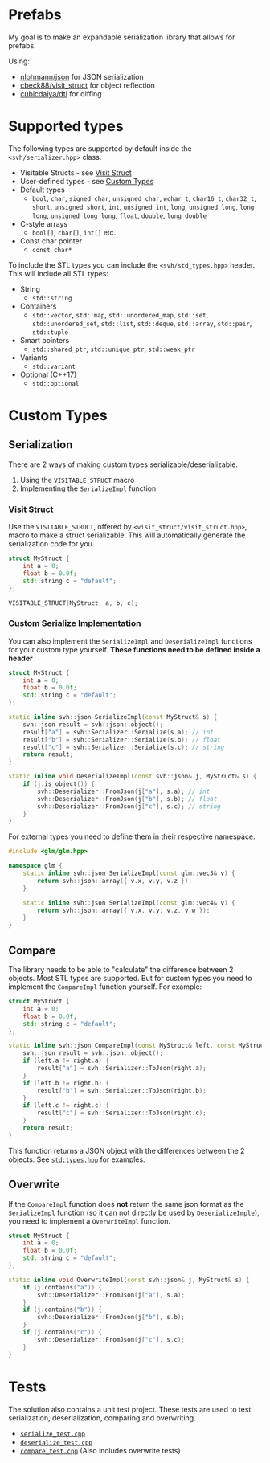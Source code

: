 # Prefabs
 
My goal is to make an expandable serialization library that allows for prefabs.

Using:
- [nlohmann/json](https://www.github.com/nlohmann/json) for JSON serialization
- [cbeck88/visit_struct](https://github.com/cbeck88/visit_struct) for object reflection
- [cubicdaiya/dtl](https://github.com/cubicdaiya/dtl) for diffing

# Supported types

The following types are supported by default inside the ``<svh/serializer.hpp>`` class.

- Visitable Structs - see [Visit Struct](#visit-struct)
- User-defined types - see [Custom Types](#custom-types)
- Default types
  - ``bool``, ``char``, ``signed char``, ``unsigned char``, ``wchar_t``, ``char16_t``, ``char32_t``, ``short``, ``unsigned short``, ``int``, ``unsigned int``, ``long``, ``unsigned long``, ``long long``, ``unsigned long long``, ``float``, ``double``, ``long double``
- C-style arrays
  - ``bool[]``, ``char[]``, ``int[]`` etc.
- Const char pointer
  - ``const char*``

To include the STL types you can include the ``<svh/std_types.hpp>`` header. This will include all STL types:

- String
  - ``std::string``
- Containers
  - ``std::vector``, ``std::map``, ``std::unordered_map``, ``std::set``, ``std::unordered_set``, ``std::list``, ``std::deque``, ``std::array``, ``std::pair``, ``std::tuple``
- Smart pointers
  - ``std::shared_ptr``, ``std::unique_ptr``, ``std::weak_ptr``
- Variants
  - ``std::variant`` 
- Optional (C++17)
  - ``std::optional``



# Custom Types

## Serialization

There are 2 ways of making custom types serializable/deserializable.
1. Using the `VISITABLE_STRUCT` macro
2. Implementing the `SerializeImpl` function

### Visit Struct

Use the `VISITABLE_STRUCT`, offered by ``<visit_struct/visit_struct.hpp>``, macro to make a struct serializable. This will automatically generate the serialization code for you.

```cpp
struct MyStruct {
	int a = 0;
	float b = 0.0f;
	std::string c = "default";
};

VISITABLE_STRUCT(MyStruct, a, b, c);
```

### Custom Serialize Implementation

You can also implement the `SerializeImpl` and ``DeserializeImpl`` functions for your custom type yourself. **These functions need to be defined inside a header**

```cpp
struct MyStruct {
	int a = 0;
	float b = 0.0f;
	std::string c = "default";
};

static inline svh::json SerializeImpl(const MyStruct& s) {
	svh::json result = svh::json::object();
	result["a"] = svh::Serializer::Serialize(s.a); // int
	result["b"] = svh::Serializer::Serialize(s.b); // float
	result["c"] = svh::Serializer::Serialize(s.c); // string
	return result;
}

static inline void DeserializeImpl(const svh::json& j, MyStruct& s) {
	if (j.is_object()) {
		svh::Deserializer::FromJson(j["a"], s.a); // int
		svh::Deserializer::FromJson(j["b"], s.b); // float
		svh::Deserializer::FromJson(j["c"], s.c); // string
	}
}

```

For external types you need to define them in their respective namespace.

```cpp
#include <glm/glm.hpp>

namespace glm {
	static inline svh::json SerializeImpl(const glm::vec3& v) {
		return svh::json::array({ v.x, v.y, v.z });
	}

	static inline svh::json SerializeImpl(const glm::vec4& v) {
		return svh::json::array({ v.x, v.y, v.z, v.w });
	}
}
```

## Compare

The library needs to be able to "calculate" the difference between 2 objects. Most STL types are supported. But for custom types you need to implement the `CompareImpl` function yourself. For example:

```cpp
struct MyStruct {
	int a = 0;
	float b = 0.0f;
	std::string c = "default";
};

static inline svh::json CompareImpl(const MyStruct& left, const MyStruct& right) {
	svh::json result = svh::json::object();
	if (left.a != right.a) {
		result["a"] = svh::Serializer::ToJson(right.a);
	}
	if (left.b != right.b) {
		result["b"] = svh::Serializer::ToJson(right.b);
	}
	if (left.c != right.c) {
		result["c"] = svh::Serializer::ToJson(right.c);
	}
	return result;
}
```

This function returns a JSON object with the differences between the 2 objects. See [``std:types.hpp``](solution/prefabs/include/svh/std_types.hpp) for examples.

## Overwrite

If the ``CompareImpl`` function does **not** return the same json format as the ``SerializeImpl`` function (so it can not directly be used by ``DeserializeImple``), you need to implement a ``OverwriteImpl`` function.

```cpp
struct MyStruct {
	int a = 0;
	float b = 0.0f;
	std::string c = "default";
};

static inline void OverwriteImpl(const svh::json& j, MyStruct& s) {
	if (j.contains("a")) {
		svh::Deserializer::FromJson(j["a"], s.a);
	}
	if (j.contains("b")) {
		svh::Deserializer::FromJson(j["b"], s.b);
	}
	if (j.contains("c")) {
		svh::Deserializer::FromJson(j["c"], s.c);
	}
}
```

# Tests

The solution also contains a unit test project. These tests are used to test serialization, deserialization, comparing and overwriting.

- [``serialize_test.cpp``](solution/prefabs_tests/serialize_tests.cpp)
- [``deserialize_test.cpp``](solution/prefabs_tests/deserialize_tests.cpp)
- [``compare_test.cpp``](solution/prefabs_tests/compare_tests.cpp) (Also includes overwrite tests)